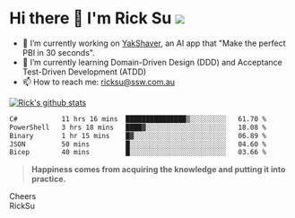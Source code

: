 # Hi there 👋 I'm Rick Su ![](https://komarev.com/ghpvc/?username=ricksu978)
<!--
**ricksu978/ricksu978** is a ✨ _special_ ✨ repository because its `README.md` (this file) appears on your GitHub profile.

Here are some ideas to get you started:
-->
- 🔭 I’m currently working on [YakShaver](https://yakshaver.ai/), an AI app that "Make the perfect PBI in 30 seconds".
- 🌱 I’m currently learning Domain-Driven Design (DDD) and Acceptance Test-Driven Development (ATDD)
- 📫 How to reach me: ricksu@ssw.com.au
<!--
- 👯 I’m looking to collaborate on ...
- 🤔 I’m looking for help with ...
- 💬 Ask me about ...
-->
<!--
- 😄 Pronouns: ...
- ⚡ Fun fact: ...
-->
[![Rick's github stats](https://github-readme-stats.vercel.app/api?username=ricksu978&theme=dark)](https://github.com/ricksu978/ricksu978)

<!--START_SECTION:waka-->

```txt
C#           11 hrs 16 mins  ███████████████▒░░░░░░░░░   61.70 %
PowerShell   3 hrs 18 mins   ████▓░░░░░░░░░░░░░░░░░░░░   18.08 %
Binary       1 hr 15 mins    █▓░░░░░░░░░░░░░░░░░░░░░░░   06.89 %
JSON         50 mins         █░░░░░░░░░░░░░░░░░░░░░░░░   04.60 %
Bicep        40 mins         █░░░░░░░░░░░░░░░░░░░░░░░░   03.66 %
```

<!--END_SECTION:waka-->

> **Happiness comes from acquiring the knowledge and putting it into practice.**

Cheers  
RickSu 
